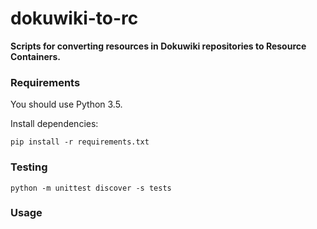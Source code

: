 # dokuwiki-to-rc

__Scripts for converting resources in Dokuwiki repositories to Resource Containers.__

### Requirements

You should use Python 3.5.

Install dependencies:

    pip install -r requirements.txt

### Testing

    python -m unittest discover -s tests

### Usage

    